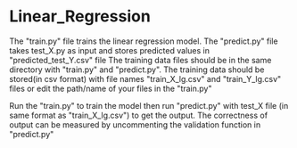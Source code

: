 # Linear_Regression
The "train.py" file trains the linear regression model.
The "predict.py" file takes test_X.py as input and stores predicted values in "predicted_test_Y.csv" file
The training data files should be in the same directory with "train.py" and "predict.py".
The training data should be stored(in csv format) with file names "train_X_lg.csv" and "train_Y_lg.csv" files or edit the path/name of your files in the "train.py"

Run the "train.py" to train the model
then run "predict.py" with test_X file (in same format as "train_X_lg.csv") to get the output.
The correctness of output can be measured by uncommenting the validation function in "predict.py" 
